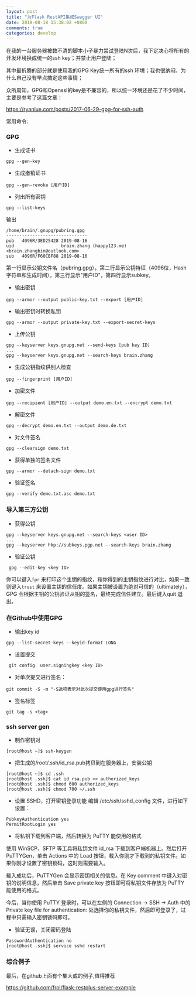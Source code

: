 ```yaml
---
layout: post
title: "为Flask RestAPI集成Swagger UI"
date: 2019-08-18 15:38:02 +0800
comments: true
categories: develop
---
```


在我的一台服务器被数不清的脚本小子暴力尝试登陆N次后，我下定决心将所有的开发环境换成统一的ssh key；并禁止用户登陆；

其中最折腾的部分就是使用我的GPG Key统一所有的ssh 环境；我也很纳闷，为什么自己没有早点搞定这些事情；

众所周知，GPG和Openssl的key是不兼容的，所以统一环境还是花了不少时间，主要是参考了这篇文章：

https://ryanlue.com/posts/2017-06-29-gpg-for-ssh-auth

常用命令:
<!-- more -->

### GPG

* 生成证书
```
gpg --gen-key
```

* 生成撤销证书

```
gpg --gen-revoke [用户ID]
```

* 列出所有密钥
```
gpg --list-keys
```

输出
```
/home/brain/.gnupg/pubring.gpg
-------------------------------
pub   4096R/3ED25428 2019-08-16
uid                  brain.zhang (happy123.me) <brain.zhangbin@outlook.com>
sub   4096R/F60CBF88 2019-08-16
```

第一行显示公钥文件名（pubring.gpg），第二行显示公钥特征（4096位，Hash字符串和生成时间），第三行显示"用户ID"，第四行显示subkey。


* 输出密钥

```
gpg --armor --output public-key.txt --export [用户ID]
```

* 输出密钥时转换私钥
```
gpg --armor --output private-key.txt --export-secret-keys
```

* 上传公钥
```
gpg --keyserver keys.gnupg.net --send-keys [pub key ID] 
...
gpg --keyserver keys.gnupg.net --search-keys brain.zhang
```

* 生成公钥指纹供别人检查
```
gpg --fingerprint [用户ID]
```

* 加密文件
```
gpg --recipient [用户ID] --output demo.en.txt --encrypt demo.txt
```

* 解密文件
```
gpg --decrypt demo.en.txt --output demo.de.txt
```

* 对文件签名
```
gpg --clearsign demo.txt
```

* 获得单独的签名文件
```
gpg --armor --detach-sign demo.txt
```

* 验证签名
```
gpg --verify demo.txt.asc demo.txt
```

### 导入第三方公钥

* 获得公钥
```
gpg --keyserver keys.gnupg.net --search-keys <user ID>
...
gpg --keyserver hkp://subkeys.pgp.net --search-keys brain.zhang
```

* 验证公钥
```
 gpg --edit-key <key ID>

```
你可以键入`fpr` 来打印这个主钥的指纹，和你得到的主钥指纹进行对比，如果一致则键入`trust` 来设置主钥的信任度。如果主钥被设置为绝对可信的（ultimately），GPG 会根据主钥的公钥验证从钥的签名，最终完成信任建立。最后键入quit 退出。


### 在Github中使用GPG

* 输出key id
```
gpg --list-secret-keys --keyid-format LONG
```

* 设置提交
```
 git config  user.signingkey <key ID>

```

* 对单次提交进行签名： 
```
git commit -S -m "-S选项表示对此次提交使用gpg进行签名"
```

* 签名标签
```
git tag -s <tag>
```

### ssh server gen

* 制作密钥对
```
[root@host ~]$ ssh-keygen 
```

* 把生成的/root/.ssh/id_rsa.pub拷贝到在服务器上，安装公钥
```
[root@host ~]$ cd .ssh
[root@host .ssh]$ cat id_rsa.pub >> authorized_keys
[root@host .ssh]$ chmod 600 authorized_keys
[root@host .ssh]$ chmod 700 ~/.ssh
```

* 设置 SSHD，打开密钥登录功能
编辑 /etc/ssh/sshd_config 文件，进行如下设置：

```
PubkeyAuthentication yes
PermitRootLogin yes
```

* 将私钥下载到客户端，然后转换为 PuTTY 能使用的格式

使用 WinSCP、SFTP 等工具将私钥文件 id_rsa 下载到客户端机器上。然后打开 PuTTYGen，单击 Actions 中的 Load 按钮，载入你刚才下载到的私钥文件。如果你刚才设置了密钥锁码，这时则需要输入。

载入成功后，PuTTYGen 会显示密钥相关的信息。在 Key comment 中键入对密钥的说明信息，然后单击 Save private key 按钮即可将私钥文件存放为 PuTTY 能使用的格式。

今后，当你使用 PuTTY 登录时，可以在左侧的 Connection -> SSH -> Auth 中的 Private key file for authentication: 处选择你的私钥文件，然后即可登录了，过程中只需输入密钥锁码即可。

* 验证无误，关闭密码登陆
```
PasswordAuthentication no
[root@host .ssh]$ service sshd restart
```

### 综合例子

最后，在github上面有个集大成的例子,值得推荐

https://github.com/frol/flask-restplus-server-example


